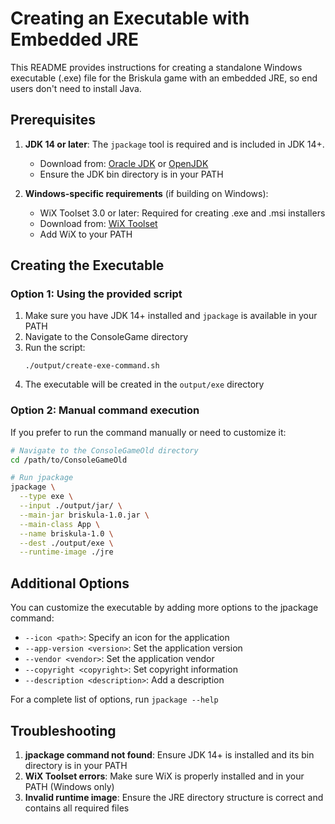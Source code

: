 # Creating an Executable with Embedded JRE

This README provides instructions for creating a standalone Windows executable (.exe) file for the Briskula game with an embedded JRE, so end users don't need to install Java.

## Prerequisites

1. **JDK 14 or later**: The `jpackage` tool is required and is included in JDK 14+.
   - Download from: [Oracle JDK](https://www.oracle.com/java/technologies/javase-downloads.html) or [OpenJDK](https://jdk.java.net/)
   - Ensure the JDK bin directory is in your PATH

2. **Windows-specific requirements** (if building on Windows):
   - WiX Toolset 3.0 or later: Required for creating .exe and .msi installers
   - Download from: [WiX Toolset](https://wixtoolset.org/releases/)
   - Add WiX to your PATH

## Creating the Executable

### Option 1: Using the provided script

1. Make sure you have JDK 14+ installed and `jpackage` is available in your PATH
2. Navigate to the ConsoleGame directory
3. Run the script:
   ```
   ./output/create-exe-command.sh
   ```
4. The executable will be created in the `output/exe` directory

### Option 2: Manual command execution

If you prefer to run the command manually or need to customize it:

```bash
# Navigate to the ConsoleGameOld directory
cd /path/to/ConsoleGameOld

# Run jpackage
jpackage \
  --type exe \
  --input ./output/jar/ \
  --main-jar briskula-1.0.jar \
  --main-class App \
  --name briskula-1.0 \
  --dest ./output/exe \
  --runtime-image ./jre
```

## Additional Options

You can customize the executable by adding more options to the jpackage command:

- `--icon <path>`: Specify an icon for the application
- `--app-version <version>`: Set the application version
- `--vendor <vendor>`: Set the application vendor
- `--copyright <copyright>`: Set copyright information
- `--description <description>`: Add a description

For a complete list of options, run `jpackage --help`

## Troubleshooting

1. **jpackage command not found**: Ensure JDK 14+ is installed and its bin directory is in your PATH
2. **WiX Toolset errors**: Make sure WiX is properly installed and in your PATH (Windows only)
3. **Invalid runtime image**: Ensure the JRE directory structure is correct and contains all required files